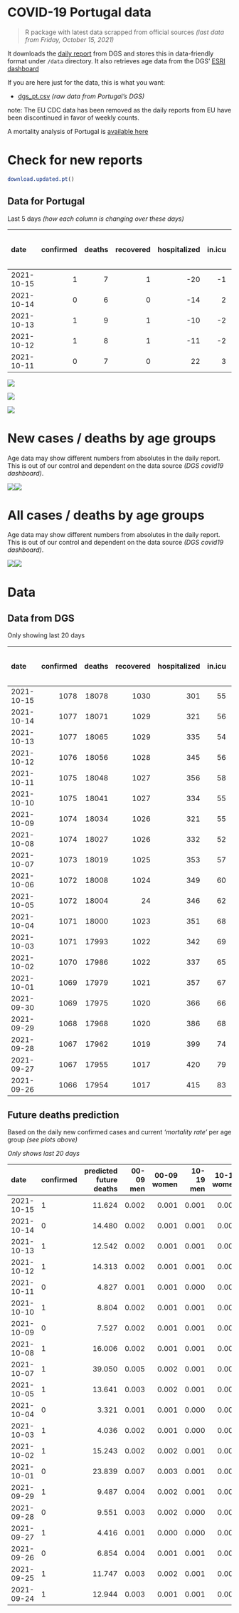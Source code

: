 COVID-19 Portugal data
================

> R package with latest data scrapped from official sources *(last data
> from Friday, October 15, 2021)*

It downloads the [daily
report](https://covid19.min-saude.pt/relatorio-de-situacao/) from DGS
and stores this in data-friendly format under `/data` directory. It also
retrieves age data from the DGS’ [ESRI
dashboard](https://covid19.min-saude.pt/ponto-de-situacao-atual-em-portugal/)

If you are here just for the data, this is what you want:

-   [dgs\_pt.csv](raw/master/data/dgs_pt.csv) *(raw data from Portugal’s
    DGS)*

note: The EU CDC data has been removed as the daily reports from EU have
been discontinued in favor of weekly counts.

A mortality analysis of Portugal is [available
here](https://averissimo.github.io/covid19-analysis/mortality.html)

# Check for new reports

``` r
download.updated.pt()
```

## Data for Portugal

Last 5 days *(how each column is changing over these days)*

| date       | confirmed | deaths | recovered | hospitalized | in.icu | first vaccine | second vaccine | confirmed m 00-09 | confirmed w 00-09 | confirmed m 10-19 | confirmed w 10-19 | confirmed m 20-29 | confirmed w 20-29 | confirmed m 30-39 | confirmed w 30-39 | confirmed m 40-49 | confirmed w 40-49 | confirmed m 50-59 | confirmed w 50-59 | confirmed m 60-69 | confirmed w 60-69 | confirmed m 70-79 | confirmed w 70-79 | confirmed m 80+ | confirmed w 80+ | death m 00-09 | death w 00-09 | death m 10-19 | death w 10-19 | death m 20-29 | death w 20-29 | death m 30-39 | death w 30-39 | death m 40-49 | death w 40-49 | death m 50-59 | death w 50-59 | death m 60-69 | death w 60-69 | death m 70-79 | death w 70-79 | death m 80+ | death w 80+ |
|:-----------|----------:|-------:|----------:|-------------:|-------:|--------------:|---------------:|------------------:|------------------:|------------------:|------------------:|------------------:|------------------:|------------------:|------------------:|------------------:|------------------:|------------------:|------------------:|------------------:|------------------:|------------------:|------------------:|----------------:|----------------:|--------------:|--------------:|--------------:|--------------:|--------------:|--------------:|--------------:|--------------:|--------------:|--------------:|--------------:|--------------:|--------------:|--------------:|--------------:|--------------:|------------:|------------:|
| 2021-10-15 |         1 |      7 |         1 |          -20 |     -1 |            NA |             NA |                34 |                35 |                50 |                45 |               101 |                57 |                57 |                50 |                43 |                51 |                38 |                46 |                38 |                28 |                22 |                24 |              14 |              34 |             0 |             0 |             0 |             0 |             0 |             0 |             0 |             0 |             0 |             0 |             0 |             0 |             0 |             0 |             1 |             0 |           1 |           5 |
| 2021-10-14 |         0 |      6 |         0 |          -14 |      2 |            NA |             NA |                42 |                38 |                52 |                49 |                94 |                53 |                44 |                46 |                48 |                53 |                51 |                42 |                31 |                32 |                17 |                21 |              25 |              43 |             0 |             0 |             0 |             0 |             0 |             0 |             0 |             0 |             0 |             0 |             0 |             0 |             0 |             0 |             1 |             1 |           4 |           0 |
| 2021-10-13 |         1 |      9 |         1 |          -10 |     -2 |            NA |             NA |                35 |                43 |                54 |                45 |                90 |                69 |                53 |                48 |                55 |                65 |                47 |                54 |                35 |                37 |                20 |                25 |              19 |              33 |             0 |             0 |             0 |             0 |             0 |             0 |             0 |             0 |             0 |             1 |             0 |             0 |             0 |             1 |             1 |             2 |           1 |           3 |
| 2021-10-12 |         1 |      8 |         1 |          -11 |     -2 |            NA |             NA |                33 |                43 |                30 |                25 |                82 |                59 |                51 |                44 |                52 |                53 |                38 |                38 |                25 |                32 |                27 |                26 |              24 |              37 |             0 |             0 |             0 |             0 |             0 |             0 |             0 |             0 |             0 |             0 |             0 |             0 |             0 |             0 |             0 |             1 |           3 |           4 |
| 2021-10-11 |         0 |      7 |         0 |           22 |      3 |            NA |             NA |                18 |                20 |                 7 |                19 |                37 |                21 |                32 |                20 |                19 |                26 |                21 |                21 |                14 |                11 |                10 |                10 |               5 |              15 |             0 |             0 |             0 |             0 |             0 |             0 |             0 |             0 |             0 |             0 |             0 |             0 |             0 |             0 |             0 |             1 |           4 |           2 |

![](README_files/figure-gfm/totals-1.svg)<!-- -->

![](README_files/figure-gfm/differential-1.svg)<!-- -->

![](README_files/figure-gfm/differential_7days-1.svg)<!-- -->

# New cases / deaths by age groups

Age data may show different numbers from absolutes in the daily report.
This is out of our control and dependent on the data source *(DGS
covid19 dashboard)*.

![](README_files/figure-gfm/new_cases_deaths-1.svg)<!-- -->![](README_files/figure-gfm/new_cases_deaths-2.svg)<!-- -->

# All cases / deaths by age groups

Age data may show different numbers from absolutes in the daily report.
This is out of our control and dependent on the data source *(DGS
covid19 dashboard)*.

![](README_files/figure-gfm/total_cases_deaths-1.svg)<!-- -->![](README_files/figure-gfm/total_cases_deaths-2.svg)<!-- -->

# Data

## Data from DGS

Only showing last 20 days

| date       | confirmed | deaths | recovered | hospitalized | in.icu | confirmed m 00-09 | confirmed w 00-09 | confirmed m 10-19 | confirmed w 10-19 | confirmed m 20-29 | confirmed w 20-29 | confirmed m 30-39 | confirmed w 30-39 | confirmed m 40-49 | confirmed w 40-49 | confirmed m 50-59 | confirmed w 50-59 | confirmed m 60-69 | confirmed w 60-69 | confirmed m 70-79 | confirmed w 70-79 | confirmed m 80+ | confirmed w 80+ | death m 00-09 | death w 00-09 | death m 10-19 | death w 10-19 | death m 20-29 | death w 20-29 | death m 30-39 | death w 30-39 | death m 40-49 | death w 40-49 | death m 50-59 | death w 50-59 | death m 60-69 | death w 60-69 | death m 70-79 | death w 70-79 | death m 80+ | death w 80+ | first vaccine | second vaccine |
|:-----------|----------:|-------:|----------:|-------------:|-------:|------------------:|------------------:|------------------:|------------------:|------------------:|------------------:|------------------:|------------------:|------------------:|------------------:|------------------:|------------------:|------------------:|------------------:|------------------:|------------------:|----------------:|----------------:|--------------:|--------------:|--------------:|--------------:|--------------:|--------------:|--------------:|--------------:|--------------:|--------------:|--------------:|--------------:|--------------:|--------------:|--------------:|--------------:|------------:|------------:|--------------:|---------------:|
| 2021-10-15 |      1078 |  18078 |      1030 |          301 |     55 |             34219 |             32966 |             57776 |             58010 |             85636 |             89654 |             74760 |             84096 |             77542 |             95441 |             65202 |             81963 |             47624 |             52258 |             30216 |             33967 |           25663 |           50999 |             2 |             1 |             1 |             1 |             8 |             5 |            27 |            20 |           111 |            70 |           366 |           157 |          1139 |           507 |          2415 |          1455 |        5414 |        6379 |            NA |             NA |
| 2021-10-14 |      1077 |  18071 |      1029 |          321 |     56 |             34185 |             32931 |             57726 |             57965 |             85535 |             89597 |             74703 |             84046 |             77499 |             95390 |             65164 |             81917 |             47586 |             52230 |             30194 |             33943 |           25649 |           50965 |             2 |             1 |             1 |             1 |             8 |             5 |            27 |            20 |           111 |            70 |           366 |           157 |          1139 |           507 |          2414 |          1455 |        5413 |        6374 |            NA |             NA |
| 2021-10-13 |      1077 |  18065 |      1029 |          335 |     54 |             34143 |             32893 |             57674 |             57916 |             85441 |             89544 |             74659 |             84000 |             77451 |             95337 |             65113 |             81875 |             47555 |             52198 |             30177 |             33922 |           25624 |           50922 |             2 |             1 |             1 |             1 |             8 |             5 |            27 |            20 |           111 |            70 |           366 |           157 |          1139 |           507 |          2413 |          1454 |        5409 |        6374 |            NA |             NA |
| 2021-10-12 |      1076 |  18056 |      1028 |          345 |     56 |             34108 |             32850 |             57620 |             57871 |             85351 |             89475 |             74606 |             83952 |             77396 |             95272 |             65066 |             81821 |             47520 |             52161 |             30157 |             33897 |           25605 |           50889 |             2 |             1 |             1 |             1 |             8 |             5 |            27 |            20 |           111 |            69 |           366 |           157 |          1139 |           506 |          2412 |          1452 |        5408 |        6371 |            NA |             NA |
| 2021-10-11 |      1075 |  18048 |      1027 |          356 |     58 |             34075 |             32807 |             57590 |             57846 |             85269 |             89416 |             74555 |             83908 |             77344 |             95219 |             65028 |             81783 |             47495 |             52129 |             30130 |             33871 |           25581 |           50852 |             2 |             1 |             1 |             1 |             8 |             5 |            27 |            20 |           111 |            69 |           366 |           157 |          1139 |           506 |          2412 |          1451 |        5405 |        6367 |            NA |             NA |
| 2021-10-10 |      1075 |  18041 |      1027 |          334 |     55 |             34057 |             32787 |             57583 |             57827 |             85232 |             89395 |             74523 |             83888 |             77325 |             95193 |             65007 |             81762 |             47481 |             52118 |             30120 |             33861 |           25576 |           50837 |             2 |             1 |             1 |             1 |             8 |             5 |            27 |            20 |           111 |            69 |           366 |           157 |          1139 |           506 |          2412 |          1450 |        5401 |        6365 |            NA |             NA |
| 2021-10-09 |      1074 |  18034 |      1026 |          321 |     55 |             34031 |             32751 |             57554 |             57798 |             85177 |             89369 |             74486 |             83848 |             77299 |             95165 |             64981 |             81732 |             47461 |             52098 |             30104 |             33844 |           25562 |           50814 |             2 |             1 |             1 |             1 |             8 |             5 |            27 |            20 |           111 |            69 |           366 |           157 |          1139 |           505 |          2410 |          1449 |        5399 |        6364 |            NA |             NA |
| 2021-10-08 |      1074 |  18027 |      1026 |          332 |     52 |             33995 |             32715 |             57510 |             57766 |             85105 |             89331 |             74433 |             83779 |             77261 |             95103 |             64948 |             81689 |             47425 |             52052 |             30083 |             33821 |           25556 |           50799 |             2 |             1 |             1 |             1 |             8 |             5 |            27 |            20 |           111 |            69 |           366 |           157 |          1139 |           505 |          2409 |          1448 |        5397 |        6361 |            NA |             NA |
| 2021-10-07 |      1073 |  18019 |      1025 |          353 |     57 |             33956 |             32679 |             57469 |             57732 |             85029 |             89283 |             74369 |             83714 |             77200 |             95045 |             64904 |             81624 |             47389 |             52003 |             30060 |             33788 |           25530 |           50756 |             2 |             1 |             1 |             1 |             8 |             5 |            27 |            20 |           110 |            69 |           366 |           157 |          1139 |           505 |          2408 |          1448 |        5394 |        6358 |            NA |             NA |
| 2021-10-06 |      1072 |  18008 |      1024 |          349 |     60 |                NA |                NA |                NA |                NA |                NA |                NA |                NA |                NA |                NA |                NA |                NA |                NA |                NA |                NA |                NA |                NA |              NA |              NA |            NA |            NA |            NA |            NA |            NA |            NA |            NA |            NA |            NA |            NA |            NA |            NA |            NA |            NA |            NA |            NA |          NA |          NA |            NA |             NA |
| 2021-10-05 |      1072 |  18004 |        24 |          346 |     62 |             33879 |             32617 |             57429 |             57683 |             84944 |             89232 |             74294 |             83626 |             77128 |             94954 |             64833 |             81558 |             47336 |             51958 |             30018 |             33734 |           25473 |           50605 |             2 |             1 |             1 |             1 |             8 |             5 |            27 |            20 |           110 |            69 |           366 |           157 |          1139 |           504 |          2408 |          1448 |        5385 |        6353 |            NA |             NA |
| 2021-10-04 |      1071 |  18000 |      1023 |          351 |     68 |             33824 |             32567 |             57394 |             57645 |             84897 |             89194 |             74249 |             83570 |             77077 |             94883 |             64809 |             81513 |             47304 |             51928 |             29991 |             33708 |           25455 |           50564 |             2 |             1 |             1 |             1 |             8 |             5 |            27 |            20 |           110 |            69 |           365 |           157 |          1138 |           504 |          2407 |          1448 |        5384 |        6353 |            NA |             NA |
| 2021-10-03 |      1071 |  17993 |      1022 |          342 |     69 |             33803 |             32550 |             57386 |             57640 |             84881 |             89186 |             74231 |             83558 |             77067 |             94874 |             64797 |             81503 |             47298 |             51914 |             29985 |             33701 |           25449 |           50557 |             2 |             1 |             1 |             1 |             8 |             5 |            27 |            20 |           109 |            69 |           365 |           157 |          1138 |           504 |          2406 |          1447 |        5382 |        6351 |            NA |             NA |
| 2021-10-02 |      1070 |  17986 |      1022 |          337 |     65 |             33762 |             32507 |             57363 |             57620 |             84848 |             89156 |             74196 |             83528 |             77039 |             94843 |             64770 |             81474 |             47281 |             51887 |             29973 |             33687 |           25446 |           50550 |             2 |             1 |             1 |             1 |             8 |             5 |            27 |            20 |           109 |            69 |           365 |           157 |          1137 |           504 |          2404 |          1446 |        5381 |        6349 |            NA |             NA |
| 2021-10-01 |      1069 |  17979 |      1021 |          357 |     67 |             33720 |             32456 |             57315 |             57588 |             84778 |             89115 |             74157 |             83477 |             77012 |             94800 |             64741 |             81426 |             47257 |             51856 |             29954 |             33666 |           25416 |           50508 |             2 |             1 |             1 |             1 |             8 |             5 |            26 |            20 |           109 |            69 |           365 |           157 |          1137 |           504 |          2404 |          1446 |        5377 |        6347 |            NA |             NA |
| 2021-09-30 |      1069 |  17975 |      1020 |          366 |     66 |                NA |                NA |                NA |                NA |                NA |                NA |                NA |                NA |                NA |                NA |                NA |                NA |                NA |                NA |                NA |                NA |              NA |              NA |            NA |            NA |            NA |            NA |            NA |            NA |            NA |            NA |            NA |            NA |            NA |            NA |            NA |            NA |            NA |            NA |          NA |          NA |            NA |             NA |
| 2021-09-29 |      1068 |  17968 |      1020 |          386 |     68 |             33605 |             32346 |             57238 |             57525 |             84686 |             89039 |             74042 |             83378 |             76908 |             94699 |             64658 |             81330 |             47191 |             51788 |             29916 |             33631 |           25380 |           50440 |             2 |             1 |             1 |             1 |             8 |             5 |            26 |            20 |           109 |            68 |           365 |           157 |          1135 |           503 |          2403 |          1445 |        5373 |        6346 |            NA |             NA |
| 2021-09-28 |      1067 |  17962 |      1019 |          399 |     74 |             33538 |             32276 |             57197 |             57478 |             84635 |             88999 |             73995 |             83337 |             76870 |             94649 |             64622 |             81282 |             47152 |             51729 |             29891 |             33602 |           25372 |           50419 |             2 |             1 |             1 |             1 |             8 |             5 |            26 |            20 |           109 |            68 |           365 |           157 |          1135 |           502 |          2401 |          1445 |        5372 |        6344 |            NA |             NA |
| 2021-09-27 |      1067 |  17955 |      1017 |          420 |     79 |             33489 |             32226 |             57174 |             57454 |             84596 |             88970 |             73949 |             83289 |             76834 |             94600 |             64594 |             81238 |             47120 |             51694 |             29871 |             33587 |           25355 |           50401 |             2 |             1 |             1 |             1 |             8 |             5 |            26 |            20 |           109 |            68 |           365 |           157 |          1133 |           502 |          2401 |          1445 |        5369 |        6342 |       8532169 |        6680104 |
| 2021-09-26 |      1066 |  17954 |      1017 |          415 |     83 |             33479 |             32210 |             57167 |             57450 |             84578 |             88954 |             73929 |             83278 |             76820 |             94577 |             64585 |             81220 |             47109 |             51678 |             29859 |             33580 |           25348 |           50392 |             2 |             1 |             1 |             1 |             8 |             5 |            26 |            20 |           109 |            68 |           365 |           157 |          1133 |           502 |          2401 |          1445 |        5369 |        6341 |       8530494 |        6675241 |

## Future deaths prediction

Based on the daily new confirmed cases and current *‘mortality rate’*
per age group *(see plots above)*

*Only shows last 20 days*

| date       | confirmed | predicted future deaths | 00-09 men | 00-09 women | 10-19 men | 10-19 women | 20-29 men | 20-29 women | 30-39 men | 30-39 women | 40-49 men | 40-49 women | 50-59 men | 50-59 women | 60-69 men | 60-69 women | 70-79 men | 70-79 women | 80+ men | 80+ women |
|:-----------|:----------|------------------------:|----------:|------------:|----------:|------------:|----------:|------------:|----------:|------------:|----------:|------------:|----------:|------------:|----------:|------------:|----------:|------------:|--------:|----------:|
| 2021-10-15 | 1         |                  11.624 |     0.002 |       0.001 |     0.001 |       0.001 |     0.009 |       0.003 |     0.021 |       0.012 |     0.062 |       0.037 |     0.213 |       0.088 |     0.909 |       0.272 |     1.758 |       1.028 |   2.954 |     4.253 |
| 2021-10-14 | 0         |                  14.480 |     0.002 |       0.001 |     0.001 |       0.001 |     0.009 |       0.003 |     0.016 |       0.011 |     0.069 |       0.039 |     0.286 |       0.080 |     0.741 |       0.310 |     1.359 |       0.900 |   5.274 |     5.378 |
| 2021-10-13 | 1         |                  12.542 |     0.002 |       0.001 |     0.001 |       0.001 |     0.008 |       0.004 |     0.019 |       0.011 |     0.079 |       0.048 |     0.264 |       0.103 |     0.837 |       0.359 |     1.598 |       1.071 |   4.008 |     4.128 |
| 2021-10-12 | 1         |                  14.313 |     0.002 |       0.001 |     0.001 |       0.000 |     0.008 |       0.003 |     0.018 |       0.010 |     0.074 |       0.039 |     0.213 |       0.073 |     0.598 |       0.310 |     2.158 |       1.114 |   5.063 |     4.628 |
| 2021-10-11 | 0         |                   4.827 |     0.001 |       0.001 |     0.000 |       0.000 |     0.003 |       0.001 |     0.012 |       0.005 |     0.027 |       0.019 |     0.118 |       0.040 |     0.335 |       0.107 |     0.799 |       0.428 |   1.055 |     1.876 |
| 2021-10-10 | 1         |                   8.804 |     0.002 |       0.001 |     0.001 |       0.000 |     0.005 |       0.001 |     0.013 |       0.010 |     0.037 |       0.021 |     0.146 |       0.057 |     0.478 |       0.194 |     1.279 |       0.728 |   2.954 |     2.877 |
| 2021-10-09 | 0         |                   7.527 |     0.002 |       0.001 |     0.001 |       0.001 |     0.007 |       0.002 |     0.019 |       0.016 |     0.054 |       0.045 |     0.185 |       0.082 |     0.861 |       0.446 |     1.678 |       0.985 |   1.266 |     1.876 |
| 2021-10-08 | 1         |                  16.006 |     0.002 |       0.001 |     0.001 |       0.001 |     0.007 |       0.003 |     0.023 |       0.015 |     0.087 |       0.043 |     0.247 |       0.125 |     0.861 |       0.475 |     1.838 |       1.414 |   5.485 |     5.378 |
| 2021-10-07 | 1         |                  39.050 |     0.005 |       0.002 |     0.001 |       0.001 |     0.008 |       0.003 |     0.027 |       0.021 |     0.103 |       0.067 |     0.399 |       0.126 |     1.268 |       0.437 |     3.357 |       2.313 |  12.025 |    18.887 |
| 2021-10-05 | 1         |                  13.641 |     0.003 |       0.002 |     0.001 |       0.001 |     0.004 |       0.002 |     0.016 |       0.013 |     0.073 |       0.052 |     0.135 |       0.086 |     0.765 |       0.291 |     2.158 |       1.114 |   3.797 |     5.128 |
| 2021-10-04 | 0         |                   3.321 |     0.001 |       0.001 |     0.000 |       0.000 |     0.001 |       0.000 |     0.007 |       0.003 |     0.014 |       0.007 |     0.067 |       0.019 |     0.143 |       0.136 |     0.480 |       0.300 |   1.266 |     0.876 |
| 2021-10-03 | 1         |                   4.036 |     0.002 |       0.001 |     0.000 |       0.000 |     0.003 |       0.002 |     0.013 |       0.007 |     0.040 |       0.023 |     0.152 |       0.056 |     0.407 |       0.262 |     0.959 |       0.600 |   0.633 |     0.876 |
| 2021-10-02 | 1         |                  15.243 |     0.002 |       0.002 |     0.001 |       0.001 |     0.007 |       0.002 |     0.014 |       0.012 |     0.039 |       0.032 |     0.163 |       0.092 |     0.574 |       0.301 |     1.519 |       0.900 |   6.329 |     5.253 |
| 2021-10-01 | 0         |                  23.839 |     0.007 |       0.003 |     0.001 |       0.001 |     0.009 |       0.004 |     0.042 |       0.024 |     0.149 |       0.074 |     0.466 |       0.184 |     1.578 |       0.660 |     3.037 |       1.499 |   7.595 |     8.506 |
| 2021-09-29 | 1         |                   9.487 |     0.004 |       0.002 |     0.001 |       0.001 |     0.005 |       0.002 |     0.017 |       0.010 |     0.054 |       0.037 |     0.202 |       0.092 |     0.933 |       0.572 |     1.998 |       1.242 |   1.688 |     2.627 |
| 2021-09-28 | 0         |                   9.551 |     0.003 |       0.002 |     0.000 |       0.000 |     0.004 |       0.002 |     0.017 |       0.011 |     0.052 |       0.036 |     0.157 |       0.084 |     0.765 |       0.340 |     1.598 |       0.643 |   3.586 |     2.251 |
| 2021-09-27 | 1         |                   4.416 |     0.001 |       0.000 |     0.000 |       0.000 |     0.002 |       0.001 |     0.007 |       0.003 |     0.020 |       0.017 |     0.051 |       0.034 |     0.263 |       0.155 |     0.959 |       0.300 |   1.477 |     1.126 |
| 2021-09-26 | 0         |                   6.854 |     0.004 |       0.001 |     0.001 |       0.001 |     0.003 |       0.002 |     0.014 |       0.009 |     0.059 |       0.025 |     0.202 |       0.065 |     0.502 |       0.252 |     1.039 |       0.900 |   1.899 |     1.876 |
| 2021-09-25 | 1         |                  11.747 |     0.003 |       0.002 |     0.001 |       0.001 |     0.005 |       0.002 |     0.019 |       0.011 |     0.069 |       0.033 |     0.213 |       0.069 |     0.861 |       0.243 |     1.598 |       1.371 |   2.743 |     4.503 |
| 2021-09-24 | 1         |                  12.944 |     0.003 |       0.001 |     0.001 |       0.001 |     0.005 |       0.002 |     0.017 |       0.013 |     0.054 |       0.034 |     0.247 |       0.142 |     0.622 |       0.466 |     1.918 |       1.157 |   4.008 |     4.253 |
